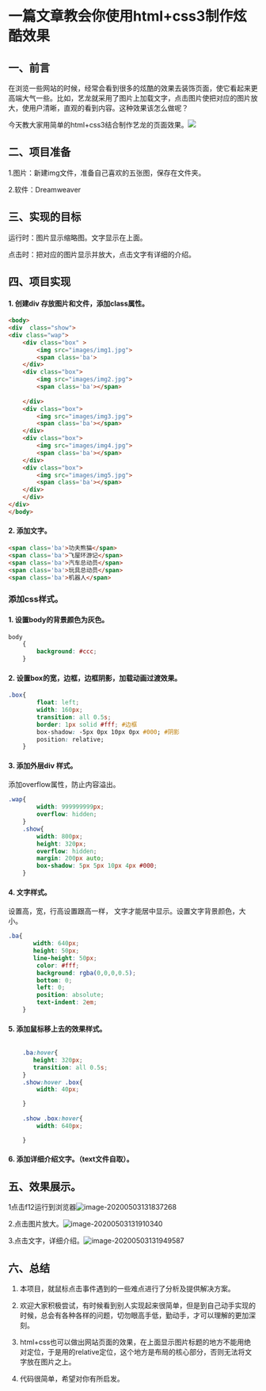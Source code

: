 # 一篇文章教会你使用html+css3制作炫酷效果

## 一、前言

在浏览一些网站的时候，经常会看到很多的炫酷的效果去装饰页面，使它看起来更高端大气一些。比如，艺龙就采用了图片上加载文字，点击图片使把对应的图片放大，使用户清晰，直观的看到内容。这种效果该怎么做呢？

今天教大家用简单的html+css3结合制作艺龙的页面效果。![](html+css3结合制作炫酷效果.assets/1.png)

## 二、项目准备

1.图片：新建img文件，准备自己喜欢的五张图，保存在文件夹。

2.软件：Dreamweaver

## 三、实现的目标

运行时：图片显示缩略图。文字显示在上面。

点击时：把对应的图片显示并放大，点击文字有详细的介绍。

## 四、项目实现

#### 1. 创建div 存放图片和文件，添加class属性。

```HTML
<body>
<div  class="show">
<div class="wap">
	<div class="box" >
		<img src="images/img1.jpg">
		<span class='ba'>
	</div>
	<div class="box">
		<img src="images/img2.jpg">
		<span class='ba'></span>
		
	</div>
	<div class="box">
		<img src="images/img3.jpg">
		<span class='ba'></span>
	</div>
	<div class="box">
		<img src="images/img4.jpg">
		<span class='ba'></span>
	</div>
	<div class="box">
		<img src="images/img5.jpg">
		<span class='ba'></span>
	</div>
	</div>
</div>
</body>
```

#### 2. 添加文字。

```HTML
<span class='ba'>功夫熊猫</span>
<span class='ba'>飞屋环游记</span>
<span class='ba'>汽车总动员</span>
<span class='ba'>玩具总动员</span>
<span class='ba'>机器人</span>
```

### 添加css样式。

#### 1. 设置body的背景颜色为灰色。

```css
body
	{
		background: #ccc;
	}
```

#### 2. 设置box的宽，边框，边框阴影，加载动画过渡效果。

```css
.box{
		float: left;
		width: 160px;
		transition: all 0.5s;
		border: 1px solid #fff; #边框
		box-shadow: -5px 0px 10px 0px #000; #阴影
		position: relative;
	}
```

#### 3. 添加外层div 样式。

添加overflow属性，防止内容溢出。

```css
.wap{
		width: 999999999px;
		overflow: hidden;
	}
	.show{
		width: 800px;
		height: 320px;
		overflow: hidden;
		margin: 200px auto;
		box-shadow: 5px 5px 10px 4px #000;
	}
```

#### 4. 文字样式。 

设置高，宽，行高设置跟高一样， 文字才能居中显示。设置文字背景颜色，大小。

```css
.ba{
       width: 640px;
       height: 50px;
       line-height: 50px;
		color: #fff;
		background: rgba(0,0,0,0.5);
        bottom: 0;
        left: 0;
		position: absolute;
		text-indent: 2em;		
	}
```

#### 5. 添加鼠标移上去的效果样式。

```css

    .ba:hover{	  
       height: 320px;
       transition: all 0.5s;
	}
	.show:hover .box{
		width: 40px;

	}
		
	.show .box:hover{
		width: 640px;

	}
```

#### 6. 添加详细介绍文字。（text文件自取）。

## 五、效果展示。

1点击f12运行到浏览器![image-20200503131837268](html+css3结合制作炫酷效果.assets/2.png)

2.点击图片放大。![image-20200503131910340](html+css3结合制作炫酷效果.assets/3.png)

3.点击文字，详细介绍。![image-20200503131949587](html+css3结合制作炫酷效果.assets/4.png)

## 六、总结

1. 本项目，就鼠标点击事件遇到的一些难点进行了分析及提供解决方案。

2. 欢迎大家积极尝试，有时候看到别人实现起来很简单，但是到自己动手实现的时候，总会有各种各样的问题，切勿眼高手低，勤动手，才可以理解的更加深刻。

3. html+css也可以做出网站页面的效果，在上面显示图片标题的地方不能用绝对定位，于是用的relative定位，这个地方是布局的核心部分，否则无法将文字放在图片之上。
4. 代码很简单，希望对你有所启发。
